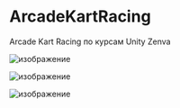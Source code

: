 # ArcadeKartRacing
 Arcade Kart Racing по курсам Unity Zenva 
 
![изображение](https://user-images.githubusercontent.com/79563332/184419410-eb8ab60d-b8c1-4f3c-b381-48cc9fe7adb5.png)

![изображение](https://user-images.githubusercontent.com/79563332/184419518-d9d85bbf-177d-4234-a273-c7436cff2878.png)

![изображение](https://user-images.githubusercontent.com/79563332/184419345-f8eab71f-c181-4169-b557-d2cd143d80d4.png)
